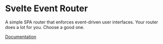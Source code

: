 # **Svelte Event Router**

A simple SPA router that enforces event-driven user interfaces.
Your router does a lot for you. Choose a good one.

[Documentation](https://twitter.com/qudolucas)



